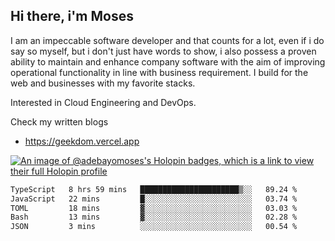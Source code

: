 ## Hi there, i'm Moses

I am an impeccable software developer and that counts for a lot, even if i do say so myself, but i don't just have words to show, i also possess a proven ability to maintain and enhance company software with the aim of improving operational functionality in line with business requirement. I build for the web and businesses with my favorite stacks.

Interested in Cloud Engineering and DevOps.

Check my written blogs
- https://geekdom.vercel.app

[![An image of @adebayomoses's Holopin badges, which is a link to view their full Holopin profile](https://holopin.me/adebayomoses)](https://holopin.io/@adebayomoses)

<!--START_SECTION:waka-->

```txt
TypeScript   8 hrs 59 mins   ██████████████████████▒░░   89.24 %
JavaScript   22 mins         █░░░░░░░░░░░░░░░░░░░░░░░░   03.74 %
TOML         18 mins         ▓░░░░░░░░░░░░░░░░░░░░░░░░   03.03 %
Bash         13 mins         ▓░░░░░░░░░░░░░░░░░░░░░░░░   02.28 %
JSON         3 mins          ░░░░░░░░░░░░░░░░░░░░░░░░░   00.54 %
```

<!--END_SECTION:waka-->
